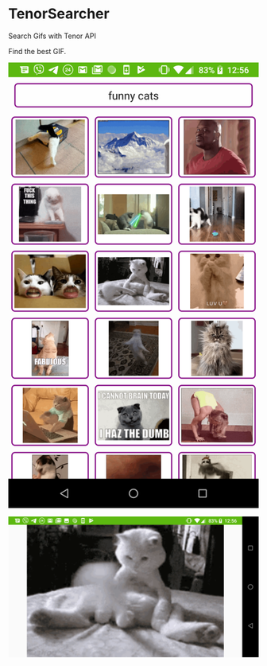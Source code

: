 # TenorSearcher
Search Gifs with Tenor API

Find the best GIF.

![Screenshot](Screenshot1.png)

![Screenshot](Screenshot2.png)
